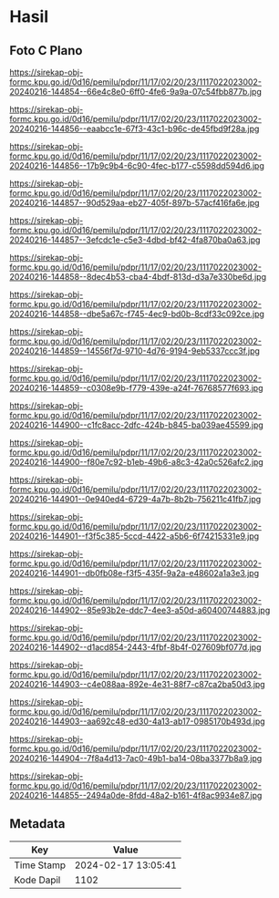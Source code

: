 # Hasil

## Foto C Plano

https://sirekap-obj-formc.kpu.go.id/0d16/pemilu/pdpr/11/17/02/20/23/1117022023002-20240216-144854--66e4c8e0-6ff0-4fe6-9a9a-07c54fbb877b.jpg

https://sirekap-obj-formc.kpu.go.id/0d16/pemilu/pdpr/11/17/02/20/23/1117022023002-20240216-144856--eaabcc1e-67f3-43c1-b96c-de45fbd9f28a.jpg

https://sirekap-obj-formc.kpu.go.id/0d16/pemilu/pdpr/11/17/02/20/23/1117022023002-20240216-144856--17b9c9b4-6c90-4fec-b177-c5598dd594d6.jpg

https://sirekap-obj-formc.kpu.go.id/0d16/pemilu/pdpr/11/17/02/20/23/1117022023002-20240216-144857--90d529aa-eb27-405f-897b-57acf416fa6e.jpg

https://sirekap-obj-formc.kpu.go.id/0d16/pemilu/pdpr/11/17/02/20/23/1117022023002-20240216-144857--3efcdc1e-c5e3-4dbd-bf42-4fa870ba0a63.jpg

https://sirekap-obj-formc.kpu.go.id/0d16/pemilu/pdpr/11/17/02/20/23/1117022023002-20240216-144858--8dec4b53-cba4-4bdf-813d-d3a7e330be6d.jpg

https://sirekap-obj-formc.kpu.go.id/0d16/pemilu/pdpr/11/17/02/20/23/1117022023002-20240216-144858--dbe5a67c-f745-4ec9-bd0b-8cdf33c092ce.jpg

https://sirekap-obj-formc.kpu.go.id/0d16/pemilu/pdpr/11/17/02/20/23/1117022023002-20240216-144859--14556f7d-9710-4d76-9194-9eb5337ccc3f.jpg

https://sirekap-obj-formc.kpu.go.id/0d16/pemilu/pdpr/11/17/02/20/23/1117022023002-20240216-144859--c0308e9b-f779-439e-a24f-76768577f693.jpg

https://sirekap-obj-formc.kpu.go.id/0d16/pemilu/pdpr/11/17/02/20/23/1117022023002-20240216-144900--c1fc8acc-2dfc-424b-b845-ba039ae45599.jpg

https://sirekap-obj-formc.kpu.go.id/0d16/pemilu/pdpr/11/17/02/20/23/1117022023002-20240216-144900--f80e7c92-b1eb-49b6-a8c3-42a0c526afc2.jpg

https://sirekap-obj-formc.kpu.go.id/0d16/pemilu/pdpr/11/17/02/20/23/1117022023002-20240216-144901--0e940ed4-6729-4a7b-8b2b-756211c41fb7.jpg

https://sirekap-obj-formc.kpu.go.id/0d16/pemilu/pdpr/11/17/02/20/23/1117022023002-20240216-144901--f3f5c385-5ccd-4422-a5b6-6f74215331e9.jpg

https://sirekap-obj-formc.kpu.go.id/0d16/pemilu/pdpr/11/17/02/20/23/1117022023002-20240216-144901--db0fb08e-f3f5-435f-9a2a-e48602a1a3e3.jpg

https://sirekap-obj-formc.kpu.go.id/0d16/pemilu/pdpr/11/17/02/20/23/1117022023002-20240216-144902--85e93b2e-ddc7-4ee3-a50d-a60400744883.jpg

https://sirekap-obj-formc.kpu.go.id/0d16/pemilu/pdpr/11/17/02/20/23/1117022023002-20240216-144902--d1acd854-2443-4fbf-8b4f-027609bf077d.jpg

https://sirekap-obj-formc.kpu.go.id/0d16/pemilu/pdpr/11/17/02/20/23/1117022023002-20240216-144903--c4e088aa-892e-4e31-88f7-c87ca2ba50d3.jpg

https://sirekap-obj-formc.kpu.go.id/0d16/pemilu/pdpr/11/17/02/20/23/1117022023002-20240216-144903--aa692c48-ed30-4a13-ab17-0985170b493d.jpg

https://sirekap-obj-formc.kpu.go.id/0d16/pemilu/pdpr/11/17/02/20/23/1117022023002-20240216-144904--7f8a4d13-7ac0-49b1-ba14-08ba3377b8a9.jpg

https://sirekap-obj-formc.kpu.go.id/0d16/pemilu/pdpr/11/17/02/20/23/1117022023002-20240216-144855--2494a0de-8fdd-48a2-b161-4f8ac9934e87.jpg


## Metadata

| Key        | Value               |
| ---------- | ------------------- |
| Time Stamp | 2024-02-17 13:05:41 |
| Kode Dapil | 1102                |




